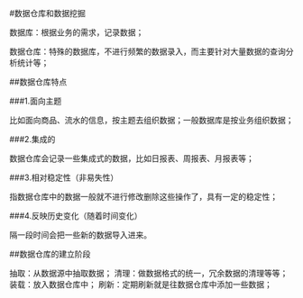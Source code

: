 #数据仓库和数据挖掘

数据库：根据业务的需求，记录数据；

数据仓库：特殊的数据库，不进行频繁的数据录入，而主要针对大量数据的查询分析统计等；

##数据仓库特点

###1.面向主题

比如面向商品、流水的信息，按主题去组织数据；一般数据库是按业务组织数据；

###2.集成的

数据仓库会记录一些集成式的数据，比如日报表、周报表、月报表等；

###3.相对稳定性（非易失性）

指数据仓库中的数据一般就不进行修改删除这些操作了，具有一定的稳定性；

###4.反映历史变化（随着时间变化）

隔一段时间会把一些新的数据导入进来。

##数据仓库的建立阶段

抽取：从数据源中抽取数据；
清理：做数据格式的统一，冗余数据的清理等等；
装载：放入数据仓库中；
刷新：定期刷新就是往数据仓库中添加一些数据；